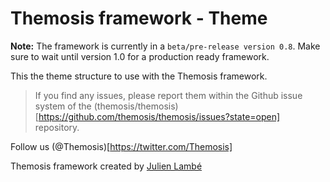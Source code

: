 Themosis framework - Theme
==========================

**Note:** The framework is currently in a `beta/pre-release version 0.8`. Make sure to wait until version 1.0 for a production ready framework.

This the theme structure to use with the Themosis framework.

> If you find any issues, please report them within the Github issue system of the (themosis/themosis)[https://github.com/themosis/themosis/issues?state=open] repository.

Follow us (@Themosis)[https://twitter.com/Themosis]

Themosis framework created by [Julien Lambé](http://www.themosis.com/)